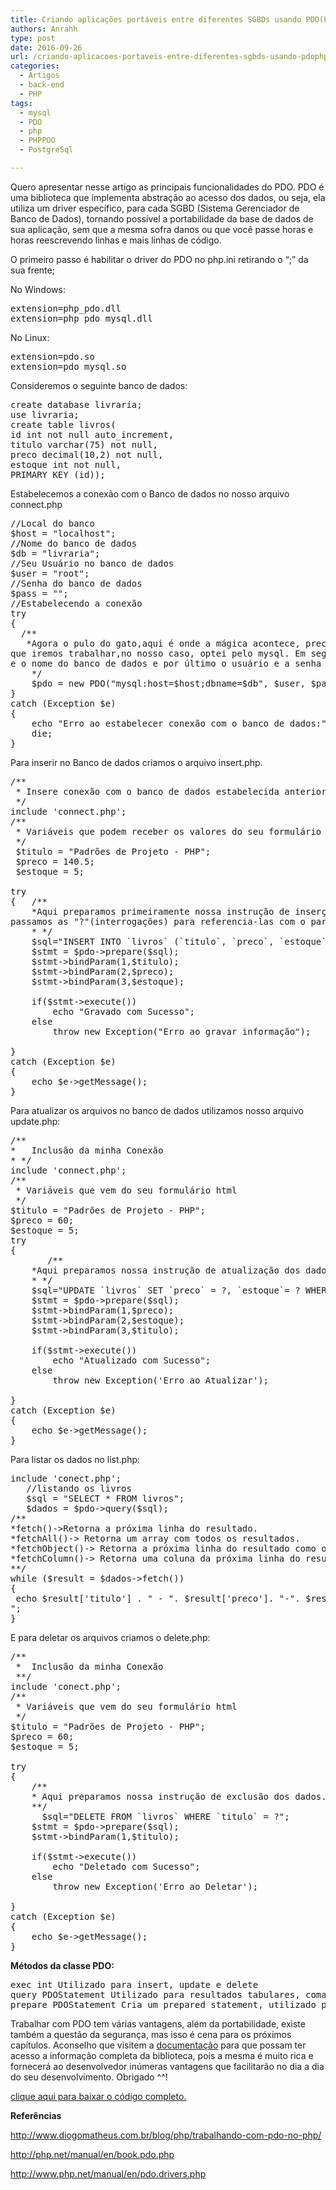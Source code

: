 ```yaml
---
title: Criando aplicações portáveis entre diferentes SGBDs usando PDO(PHP Data Objects)
authors: Anrahh
type: post
date: 2016-09-26
url: /criando-aplicacoes-portaveis-entre-diferentes-sgbds-usando-pdophp-data-objects/
categories:
  - Artigos
  - back-end
  - PHP
tags:
  - mysql
  - PDO
  - php
  - PHPPOO
  - PostgreSql

---
```

Quero apresentar nesse artigo as principais funcionalidades do PDO. PDO é uma biblioteca que implementa abstração ao acesso dos dados, ou seja, ela utiliza um driver específico, para cada SGBD (Sistema Gerenciador de Banco de Dados), tornando possível a portabilidade da base de dados de sua aplicação, sem que a mesma sofra danos ou que você passe horas e horas reescrevendo linhas e mais linhas de código.

O primeiro passo é habilitar o driver do PDO no php.ini retirando o &#8220;;&#8221; da sua frente;

No Windows:

<pre>extension=php_pdo.dll
extension=php_pdo_mysql.dll</pre>

No Linux:

<pre>extension=pdo.so
extension=pdo_mysql.so
</pre>

Consideremos o seguinte banco de dados:

<pre class="lang-sql">create database livraria;
use livraria;
create table livros(
id int not null auto_increment,
titulo varchar(75) not null,
preco decimal(10,2) not null,
estoque int not null,
PRIMARY KEY (id));
</pre>

Estabelecemos a conexão com o Banco de dados no nosso arquivo connect.php

<pre class="lang-php">//Local do banco
$host = "localhost";
//Nome do banco de dados
$db = "livraria";
//Seu Usuário no banco de dados
$user = "root";
//Senha do banco de dados
$pass = "";
//Estabelecendo a conexão
try
{
  /**
   *Agora o pulo do gato,aqui é onde a mágica acontece, precisamos especificar o banco de dados 
que iremos trabalhar,no nosso caso, optei pelo mysql. Em seguida especificamos o local 
e o nome do banco de dados e por último o usuário e a senha
    */
    $pdo = new PDO("mysql:host=$host;dbname=$db", $user, $pass);
}
catch (Exception $e)
{
    echo "Erro ao estabelecer conexão com o banco de dados:".$e-&gt;getMessage();
    die;
}
</pre>

Para inserir no Banco de dados criamos o arquivo insert.php.

<pre class="lang-php">/**
 * Insere conexão com o banco de dados estabelecida anteriormente 
 */
include 'connect.php';
/**
 * Variáveis que podem receber os valores do seu formulário
 */
 $titulo = "Padrões de Projeto - PHP";
 $preco = 140.5;
 $estoque = 5;

try 
{   /**
    *Aqui preparamos primeiramente nossa instrução de inserção e como valores, 
passamos as "?"(interrogações) para referencia-las com o parâmetro passado pela função bindParam. 
    * */
    $sql="INSERT INTO `livros` (`titulo`, `preco`, `estoque`) VALUES (?, ?, ?)";
    $stmt = $pdo-&gt;prepare($sql);
    $stmt-&gt;bindParam(1,$titulo);
    $stmt-&gt;bindParam(2,$preco);
    $stmt-&gt;bindParam(3,$estoque);
    
    if($stmt-&gt;execute())
        echo "Gravado com Sucesso";
    else
        throw new Exception("Erro ao gravar informação");

}
catch (Exception $e) 
{
    echo $e-&gt;getMessage();   
}
</pre>

Para atualizar os arquivos no banco de dados utilizamos nosso arquivo update.php:

<pre>/**
*   Inclusão da minha Conexão
* */
include 'connect.php';
/**
 * Variáveis que vem do seu formulário html  
 */
$titulo = "Padrões de Projeto - PHP";
$preco = 60;
$estoque = 5;
try 
{   
       /**
    *Aqui preparamos nossa instrução de atualização dos dados  
    * */
    $sql="UPDATE `livros` SET `preco` = ?, `estoque`= ? WHERE `titulo` = ?";
    $stmt = $pdo-&gt;prepare($sql);
    $stmt-&gt;bindParam(1,$preco);
    $stmt-&gt;bindParam(2,$estoque);
    $stmt-&gt;bindParam(3,$titulo);

    if($stmt-&gt;execute())
        echo "Atualizado com Sucesso";
    else
        throw new Exception('Erro ao Atualizar');

} 
catch (Exception $e) 
{
    echo $e-&gt;getMessage();   
}
</pre>

Para listar os dados no list.php:

<pre class="lang-php">include 'conect.php';
   //listando os livros
   $sql = "SELECT * FROM livros";
   $dados = $pdo-&gt;query($sql);
/**
*fetch()-&gt;Retorna a próxima linha do resultado.
*fetchAll()-&gt; Retorna um array com todos os resultados.
*fetchObject()-&gt; Retorna a próxima linha do resultado como objeto.
*fetchColumn()-&gt; Retorna uma coluna da próxima linha do resultado.
**/
while ($result = $dados-&gt;fetch())
{   
 echo $result['titulo'] . " - ". $result['preco']. "-". $result['estoque']."
";
}
</pre>

E para deletar os arquivos criamos o delete.php:

<pre class="lang-php">/**
 *  Inclusão da minha Conexão
 **/
include 'conect.php';
/**
 * Variáveis que vem do seu formulário html  
 */
$titulo = "Padrões de Projeto - PHP";
$preco = 60;
$estoque = 5;

try 
{   
    /**
    * Aqui preparamos nossa instrução de exclusão dos dados.  
    **/
      $sql="DELETE FROM `livros` WHERE `titulo` = ?";
    $stmt = $pdo-&gt;prepare($sql);
    $stmt-&gt;bindParam(1,$titulo);

    if($stmt-&gt;execute())
        echo "Deletado com Sucesso";
    else
        throw new Exception('Erro ao Deletar');

} 
catch (Exception $e) 
{
    echo $e-&gt;getMessage();   
}
</pre>

**Métodos da classe PDO:**

<pre>exec int Utilizado para insert, update e delete
query PDOStatement Utilizado para resultados tabulares, comando select.
prepare PDOStatement Cria um prepared statement, utilizado para dados variáveis.
</pre>

Trabalhar com PDO tem várias vantagens, além da portabilidade, existe também a questão da segurança, mas isso é cena para os próximos capítulos. Aconselho que visitem a [documentação][1] para que possam ter acesso a informação completa da biblioteca, pois a mesma é muito rica e fornecerá ao desenvolvedor inúmeras vantagens que facilitarão no dia a dia do seu desenvolvimento. Obrigado ^^!

[clique aqui para baixar o código completo.][2]

**Referências**

<http://www.diogomatheus.com.br/blog/php/trabalhando-com-pdo-no-php/>
  
<http://php.net/manual/en/book.pdo.php>
  
<http://www.php.net/manual/en/pdo.drivers.php>

 [1]: http://php.net/manual/pt_BR/class.pdostatement.php
 [2]: https://github.com/Anrahh/pdo_tableless